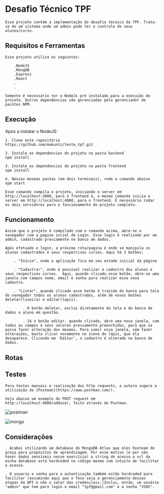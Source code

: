 # Desafio Técnico TPF

    Esse projeto contém a implementação do desafio técnico da TPF. Trata-se de um sistema onde um admin pode ter o controle de seus alunos/curso.

## Requisitos e Ferramentas

    Esse projeto utiliza os seguintes:

        .NodeJS
        .MongDB
        .Express
        .React
        .
        .

    Somente é necessário ter o NodeJs pré instalado para a execução do projeto. Outras dependencias são gerenciadas pelo gerenciador de pacotes NPM.

## Execução

Após a instalar o NodeJS:

    1. Clone este repositório
    https://github.com/makuntz/teste_tpf.git

    2. Instale as dependencias do projeto na pasta backend
    npm install

    3. Instale as dependencias do projeto na pasta frontend
    npm install

    4. Nessas mesmas pastas (em dois terminais), rode o comando abaixo
    npm start

    Esse comando compila o projeto, iniciando o server em http://localhost:3000, para o frontend e, o mesmo comando inicia o server em http://localhost:4000, para o frontend. É necessário rodar os dois servidores para o funcionamento do projeto completo.

## Funcionamento

    Assim que o projeto é compilado com o comando acima, abre-se o navegador com a pagina incial de Login. Esse login é realizado por um admin, cadastrado previamente no banco de dados.

    Após efetuado o login, a próxima rota/pagina é onde se manipula os alunos cadastrados e seus respectivos cursos. Aqui há 3 botões:

        . "Início", onde a aplicação fica em seu estado inicial da página

        . "Cadastrar", onde é possível realizar o cadastro dos alunos e seus respectivos cursos.  Aqui, quando clicado esse botão, abre-se uma janela com campos nome, email e senha para realizar esse novo cadastro.

        . "Listar", quando clicado esse botão é trazido do banco para tela do navegador todos os alunos cadastrados, além de novos botões deletar(lixeira) e editar(lapis).

            . O botão deletar, exclui diretamente da tela e do banco de dados o aluno em questão.

            . Já o botão editar, quando clicado, abre uma nova janela, com todos os campos e seus valores previamente preenchidos, para que se possa fazer alteração dos mesmos. Para sumir essa janela, sem fazer alterações, basta clicar novamente no ícone do lápis, que ela desaparece. Clicando em 'Editar', o cadastro é alterado no banco de dados.

## Rotas

## Testes

    Para testes manuais e realização dos http requests, a autora sugere a utilização do [Postman](https://www.postman.com/).

    Veja abaixo um exemplo do POST request em http://localhost:4000/adduser, feito através do Postman.

![postman](https://user-images.githubusercontent.com/75498529/177631778-d3a34b81-a55e-4fd8-b575-9b4f9e397e55.png)

![mongo](https://user-images.githubusercontent.com/75498529/177631788-31820298-47a7-479b-b17d-d6fe3b9aa31d.png)

## Considerações

    . Acabei utilizando um database do MongoDB Atlas que eles hosteam de graça para propósitos de aprendizagem. Por esse motivo (e por não haver dados sensíveis nesse exercício) a string de acesso a url da minha database está hardcoded no código mesmo com intuito de facilitar o acesso.

    . O usuario e senha para a autenticação também estão hardcoded para facilitar (assumindo aqui que o foco seja o gerenciamento dessas etapas da API e não o valor das credenciais.)Inclui, então, um usuário "admin" que tem para login o email "tpf@gmail.com" e a senha "3585".
